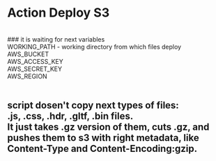 # Action Deploy S3
<br>
### it is waiting for next variables <br>
WORKING_PATH - working directory from which files deploy <br>
AWS_BUCKET <br>
AWS_ACCESS_KEY <br>
AWS_SECRET_KEY <br>
AWS_REGION <br>
<br>


## script dosen't copy next types of files: <br>.js, .css, .hdr, .gltf, .bin files. <br>It just takes .gz version of them, cuts .gz, and pushes them to s3 with right metadata, like Content-Type and Content-Encoding:gzip.
